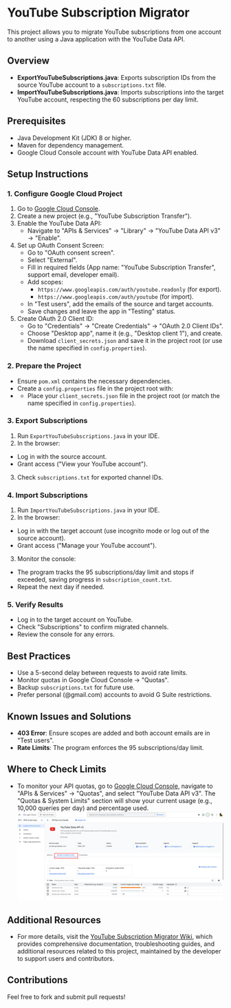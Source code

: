 # YouTube Subscription Migrator

This project allows you to migrate YouTube subscriptions from one account to another using a Java application with the YouTube Data API.

## Overview
- **ExportYouTubeSubscriptions.java**: Exports subscription IDs from the source YouTube account to a `subscriptions.txt` file.
- **ImportYouTubeSubscriptions.java**: Imports subscriptions into the target YouTube account, respecting the 60 subscriptions per day limit.

## Prerequisites
- Java Development Kit (JDK) 8 or higher.
- Maven for dependency management.
- Google Cloud Console account with YouTube Data API enabled.

## Setup Instructions

### 1. Configure Google Cloud Project
1. Go to [Google Cloud Console](https://console.cloud.google.com).
2. Create a new project (e.g., "YouTube Subscription Transfer").
3. Enable the YouTube Data API:
   - Navigate to "APIs & Services" → "Library" → "YouTube Data API v3" → "Enable".
4. Set up OAuth Consent Screen:
   - Go to "OAuth consent screen".
   - Select "External".
   - Fill in required fields (App name: "YouTube Subscription Transfer", support email, developer email).
   - Add scopes:
      - `https://www.googleapis.com/auth/youtube.readonly` (for export).
      - `https://www.googleapis.com/auth/youtube` (for import).
   - In "Test users", add the emails of the source and target accounts.
   - Save changes and leave the app in "Testing" status.
5. Create OAuth 2.0 Client ID:
   - Go to "Credentials" → "Create Credentials" → "OAuth 2.0 Client IDs".
   - Choose "Desktop app", name it (e.g., "Desktop client 1"), and create.
   - Download `client_secrets.json` and save it in the project root (or use the name specified in `config.properties`).

### 2. Prepare the Project
- Ensure `pom.xml` contains the necessary dependencies.
- Create a `config.properties` file in the project root with:
- - Place your `client_secrets.json` file in the project root (or match the name specified in `config.properties`).

### 3. Export Subscriptions
1. Run `ExportYouTubeSubscriptions.java` in your IDE.
2. In the browser:
- Log in with the source account.
- Grant access ("View your YouTube account").
3. Check `subscriptions.txt` for exported channel IDs.

### 4. Import Subscriptions
1. Run `ImportYouTubeSubscriptions.java` in your IDE.
2. In the browser:
- Log in with the target account (use incognito mode or log out of the source account).
- Grant access ("Manage your YouTube account").
3. Monitor the console:
- The program tracks the 95 subscriptions/day limit and stops if exceeded, saving progress in `subscription_count.txt`.
- Repeat the next day if needed.

### 5. Verify Results
- Log in to the target account on YouTube.
- Check "Subscriptions" to confirm migrated channels.
- Review the console for any errors.

## Best Practices
- Use a 5-second delay between requests to avoid rate limits.
- Monitor quotas in Google Cloud Console → "Quotas".
- Backup `subscriptions.txt` for future use.
- Prefer personal (@gmail.com) accounts to avoid G Suite restrictions.

## Known Issues and Solutions
- **403 Error**: Ensure scopes are added and both account emails are in "Test users".
- **Rate Limits**: The program enforces the 95 subscriptions/day limit.

## Where to Check Limits
- To monitor your API quotas, go to [Google Cloud Console](https://console.cloud.google.com), navigate to "APIs & Services" → "Quotas", and select "YouTube Data API v3". The "Quotas & System Limits" section will show your current usage (e.g., 10,000 queries per day) and percentage used.
![img.png](img.png)

## Additional Resources
- For more details, visit the [YouTube Subscription Migrator Wiki](https://deepwiki.com/yuriiormson/YouTube-Subscription-Migrator), which provides comprehensive documentation, troubleshooting guides, and additional resources related to this project, maintained by the developer to support users and contributors.

## Contributions
Feel free to fork and submit pull requests!